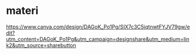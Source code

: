 # materi
https://www.canva.com/design/DAGoK_Po1Pg/SIX7c3C5jqtnwtFYJV79gw/edit?utm_content=DAGoK_Po1Pg&utm_campaign=designshare&utm_medium=link2&utm_source=sharebutton
